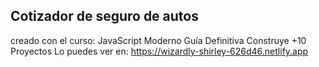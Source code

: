 ## Cotizador de seguro de autos

creado con el curso: JavaScript Moderno Guía Definitiva Construye +10 Proyectos
Lo puedes ver en: https://wizardly-shirley-626d46.netlify.app

